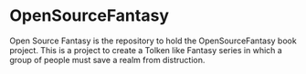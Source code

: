 # OpenSourceFantasy
Open Source Fantasy is the repository to hold the OpenSourceFantasy book project. This is a project to create a Tolken like Fantasy series in which a group of people must save a realm from distruction. 
